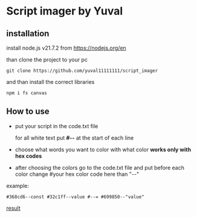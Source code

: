 # Script imager by Yuval
## installation
install node.js v21.7.2 from https://nodejs.org/en

than clone the project to your pc 
```
git clone https://github.com/yuval11111111/script_imager
```
and than install the correct libraries
```
npm i fs canvas
```
## How to use
+ put your script in the code.txt file

    for all white text put **#--** at the start of each line
+ choose what words you want to color with what color **works only with hex codes**
+ after choosing the colors go to the code.txt file and put before each color change #your hex color code here than "--"

example:
```
#368cd6--const #32c1ff--value #--= #699850--"value"
```
[result](https://imgur.com/OBEKM6S](https://ibb.co/rvV4LRc)](https://i.imgur.com/OBEKM6S.png](https://i.imgur.com/OBEKM6S.png))](https://imgur.com/a/jg1hSG1))
